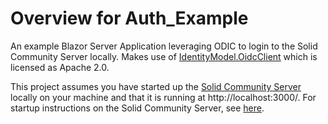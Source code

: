 # Overview for Auth_Example

An example Blazor Server Application leveraging ODIC to login to the Solid Community Server locally. Makes use of [IdentityModel.OidcClient](https://github.com/IdentityModel/IdentityModel.OidcClient) which is licensed as Apache 2.0.

This project assumes you have started up the [Solid Community Server](https://github.com/solid/community-server) locally on your machine and that it is running at http://localhost:3000/. For startup instructions on the Solid Community Server, see [here](https://solidproject.org//self-hosting/css).

